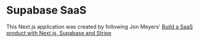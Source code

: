 # Supabase SaaS
This Next.js application was created by following Jon Meyers' [Build a SaaS product with Next.js, Supabase and Stripe](https://egghead.io/courses/build-a-saas-product-with-next-js-supabase-and-stripe-61f2bc20)
